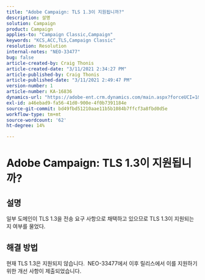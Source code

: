 ```yaml
---
title: "Adobe Campaign: TLS 1.3이 지원됩니까?"
description: 설명
solution: Campaign
product: Campaign
applies-to: "Campaign Classic,Campaign"
keywords: "KCS,ACC,TLS,Campaign Classic"
resolution: Resolution
internal-notes: "NEO-33477"
bug: false
article-created-by: Craig Thonis
article-created-date: "3/11/2021 2:34:27 PM"
article-published-by: Craig Thonis
article-published-date: "3/11/2021 2:49:47 PM"
version-number: 1
article-number: KA-16836
dynamics-url: "https://adobe-ent.crm.dynamics.com/main.aspx?forceUCI=1&pagetype=entityrecord&etn=knowledgearticle&id=438996dd-7682-eb11-a812-000d3a3b2c6b"
exl-id: a46ebad9-fa56-41d0-900e-4f0b7391184e
source-git-commit: bd49fbd51210aae11b5b1084b7ffcf3a8fbd0d5e
workflow-type: tm+mt
source-wordcount: '62'
ht-degree: 14%

---
```


# Adobe Campaign: TLS 1.3이 지원됩니까?

## 설명


일부 도메인이 TLS 1.3을 전송 요구 사항으로 채택하고 있으므로 TLS 1.3이 지원되는지 여부를 물었다.


## 해결 방법


현재 TLS 1.3은 지원되지 않습니다.  NEO-33477에서 이후 릴리스에서 이를 지원하기 위한 개선 사항이 제출되었습니다.
